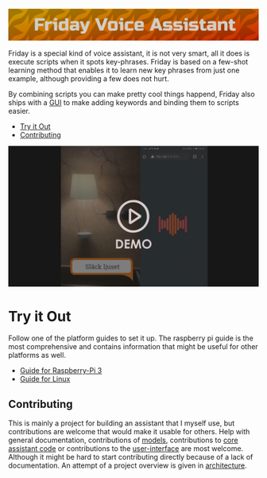 ![logo](art/friday-logo.png)

Friday is a special kind of voice assistant, it is not very smart, all it does is execute scripts when it spots key-phrases. Friday is based on a few-shot learning method that enables it to learn new key phrases from just one example, although providing a few does not hurt. 


By combining scripts you can make pretty cool things happend, Friday also ships with a [GUI](web/becky/) to make adding keywords and binding them to scripts easier.

- [Try it Out](#try-it-out)
- [Contributing](#contributing)



<img src="art/Thumbnail_Play.png"/>

# Try it Out

Follow one of the platform guides to set it up. The raspberry pi guide is the most comprehensive and contains information that might be useful for other platforms as well.

- [Guide for Raspberry-Pi 3](releases/RASPBERRY-PI-3.md)
- [Guide for Linux](releases/LINUX-x86.md)


## Contributing

This is mainly a project for building an assistant that I myself use, but contributions are welcome that would make it usable for others. Help with general documentation, contributions of [models](mm), contributions to [core assistant code](friday) or contributions to the [user-interface](web/becky) are most welcome. Although it might be hard to start contributing directly because of a lack of documentation. An attempt of a project overview is given in [architecture](architecture.md).


